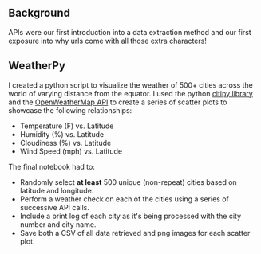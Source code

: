 ## Background

APIs were our first introduction into a data extraction method and our first exposure into why urls come with all those extra characters!

## WeatherPy

I created a python script to visualize the weather of 500+ cities across the world of varying distance from the equator. I used the python [citipy library](https://pypi.python.org/pypi/citipy) and the [OpenWeatherMap API](https://openweathermap.org/api) to create a series of scatter plots to showcase the following relationships:

* Temperature (F) vs. Latitude
* Humidity (%) vs. Latitude
* Cloudiness (%) vs. Latitude
* Wind Speed (mph) vs. Latitude

The final notebook had to:

* Randomly select **at least** 500 unique (non-repeat) cities based on latitude and longitude.
* Perform a weather check on each of the cities using a series of successive API calls.
* Include a print log of each city as it's being processed with the city number and city name.
* Save both a CSV of all data retrieved and png images for each scatter plot.
